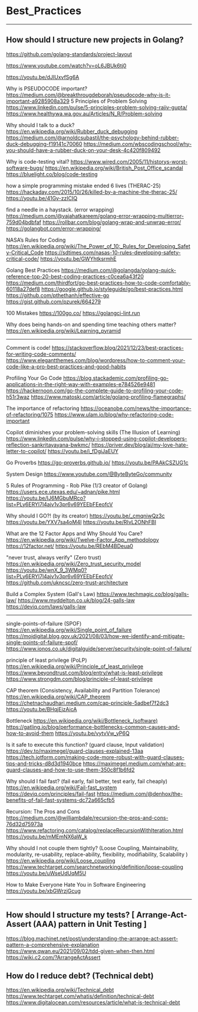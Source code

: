 # Best_Practices

--------------------------------

## How should I structure new projects in Golang?

https://github.com/golang-standards/project-layout

https://www.youtube.com/watch?v=oL6JBUk6tj0

https://youtu.be/dJIUxvfSg6A


Why is PSEUDOCODE important?
https://medium.com/@breakthrougdeborah/pseudocode-why-is-it-important-a9285908a329
5 Principles of Problem Solving
https://www.linkedin.com/pulse/5-principles-problem-solving-rajiv-gupta/
https://www.healthywa.wa.gov.au/Articles/N_R/Problem-solving

Why should I talk to a duck?
https://en.wikipedia.org/wiki/Rubber_duck_debugging
https://medium.com/@arnoldcsubastil/the-psychology-behind-rubber-duck-debugging-f19141c70060
https://medium.com/wbscodingschool/why-you-should-have-a-rubber-duck-on-your-desk-4c420f809492

Why is code-testing vital?
https://www.wired.com/2005/11/historys-worst-software-bugs/
https://en.wikipedia.org/wiki/British_Post_Office_scandal
https://bluelight.co/blog/code-testing

how a simple programming mistake ended 6 lives (THERAC-25)
https://hackaday.com/2015/10/26/killed-by-a-machine-the-therac-25/
https://youtu.be/41Gv-zzICIQ

find a needle in a haystack.  (error wrapping)
https://medium.com/@vajahatkareem/golang-error-wrapping-multierror-759d04bdbfaf
https://rollbar.com/blog/golang-wrap-and-unwrap-error/
https://golangbot.com/error-wrapping/

NASA’s Rules for Coding
https://en.wikipedia.org/wiki/The_Power_of_10:_Rules_for_Developing_Safety-Critical_Code
https://sdtimes.com/nasas-10-rules-developing-safety-critical-code/
https://youtu.be/GWYhtksrmhE

Golang Best Practices
https://medium.com/@golangda/golang-quick-reference-top-20-best-coding-practices-c0cea6a43f20
https://medium.com/thirdfort/go-best-practices-how-to-code-comfortably-60118a27def8
https://google.github.io/styleguide/go/best-practices.html
https://github.com/pthethanh/effective-go
https://gist.github.com/pzurek/664279

100 Mistakes
https://100go.co/
https://golangci-lint.run

Why does being hands-on and spending time teaching others matter? 
https://en.wikipedia.org/wiki/Learning_pyramid

-------------------------------
Comment is code!
https://stackoverflow.blog/2021/12/23/best-practices-for-writing-code-comments/
https://www.elegantthemes.com/blog/wordpress/how-to-comment-your-code-like-a-pro-best-practices-and-good-habits

Profiling Your Go Code
https://blog.stackademic.com/profiling-go-applications-in-the-right-way-with-examples-e784526e9481
https://hackernoon.com/go-the-complete-guide-to-profiling-your-code-h51r3waz
https://www.matoski.com/article/golang-profiling-flamegraphs/

The importance of refactoring
https://oceanobe.com/news/the-importance-of-refactoring/1075
https://www.ulam.io/blog/why-refactoring-code-important

Copilot diminishes your problem-solving skills (The Illusion of Learning)
https://www.linkedin.com/pulse/why-i-stopped-using-copilot-developers-reflection-sankritayayana-bwkmc/
https://priver.dev/blog/ai/my-love-hate-letter-to-copilot/
https://youtu.be/i_fDgiJaEUY

Go Proverbs
https://go-proverbs.github.io/
https://youtu.be/PAAkCSZUG1c

System Design
https://www.youtube.com/@ByteByteGo/community

5 Rules of Programming - Rob Pike (1/3 creator of Golang)
https://users.ece.utexas.edu/~adnan/pike.html
https://youtu.be/IJ6MGbuMRco?list=PLy6ERYl7l4ajv1v3pr6v69YEEbFEeofcV

Why should I GO?! (by its creator)
https://youtu.be/_cmqniwQz3c
https://youtu.be/YXV7sa4oM4I
https://youtu.be/RIvL2ONhFBI

What are the 12 Factor Apps and Why Should You Care?
https://en.wikipedia.org/wiki/Twelve-Factor_App_methodology
https://12factor.net/
https://youtu.be/REbM4BDeua0

"never trust, always verify" (Zero trust)
https://en.wikipedia.org/wiki/Zero_trust_security_model
https://youtu.be/wnX_9_3WMq0?list=PLy6ERYl7l4ajv1v3pr6v69YEEbFEeofcV
https://github.com/ukncsc/zero-trust-architecture

Build a Complex System (Gall's Law)
https://www.techmagic.co/blog/galls-law/
https://www.myddelton.co.uk/blog/24-galls-law
https://deviq.com/laws/galls-law

--------------------------------

single-points-of-failure (SPOF)
https://en.wikipedia.org/wiki/Single_point_of_failure
https://mojdigital.blog.gov.uk/2021/08/03/how-we-identify-and-mitigate-single-points-of-failure-spof/
https://www.ionos.co.uk/digitalguide/server/security/single-point-of-failure/
 
principle of least privilege (PoLP)
https://en.wikipedia.org/wiki/Principle_of_least_privilege
https://www.beyondtrust.com/blog/entry/what-is-least-privilege
https://www.strongdm.com/blog/principle-of-least-privilege

CAP theorem (Consistency, Availability and Partition Tolerance)
https://en.wikipedia.org/wiki/CAP_theorem
https://chetnachaudhari.medium.com/cap-principle-5adbef7f2dc3
https://youtu.be/BHqjEjzAicA

Bottleneck
https://en.wikipedia.org/wiki/Bottleneck_(software)
https://gatling.io/blog/performance-bottlenecks-common-causes-and-how-to-avoid-them
https://youtu.be/vytvVw_yP6Q

Is it safe to execute this function? (guard clause, Input validation)
https://dev.to/maximegel/guard-clauses-explained-13aa
https://tech.jotform.com/making-code-more-robust-with-guard-clauses-tips-and-tricks-d8d3d1940bce
https://maximegel.medium.com/what-are-guard-clauses-and-how-to-use-them-350c8f1b6fd2

Why should I fail fast? (fail early, fail better, test early, fail cheaply)
https://en.wikipedia.org/wiki/Fail-fast_system
https://deviq.com/principles/fail-fast
https://medium.com/@denhox/the-benefits-of-fail-fast-systems-dc72a665cfb5

Recursion: The Pros and Cons
https://medium.com/@williambdale/recursion-the-pros-and-cons-76d32d75973a
https://www.refactoring.com/catalog/replaceRecursionWithIteration.html
https://youtu.be/mMEmNX6aW_k

Why should I not couple them tightly? (Loose Coupling, Maintainability, modularity, re-usability, replace-ability, flexibility,  modifiability, Scalability )
https://en.wikipedia.org/wiki/Loose_coupling
https://www.techtarget.com/searchnetworking/definition/loose-coupling
https://youtu.be/uWseUdUqM5U

How to Make Everyone Hate You in Software Engineering
https://youtu.be/xbGWrzjGcug

--------------------------------

## How should I structure my tests? [ Arrange-Act-Assert (AAA) pattern in Unit Testing ]
https://blog.machinet.net/post/understanding-the-arrange-act-assert-pattern-a-comprehensive-explanation
https://www.qwan.eu/2021/09/02/tdd-given-when-then.html
https://wiki.c2.com/?ArrangeActAssert
## How do I reduce debt? (Technical debt)
https://en.wikipedia.org/wiki/Technical_debt
https://www.techtarget.com/whatis/definition/technical-debt
https://www.digitalocean.com/resources/article/what-is-technical-debt
